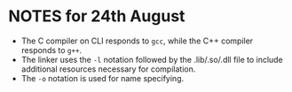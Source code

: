 # NOTES for 24th August

* The C compiler on CLI responds to `gcc`, while the C++ compiler responds to `g++`.
* The linker uses the `-l` notation followed by the .lib/.so/.dll file to include additional resources necessary for compilation.
* The `-o` notation is used for name specifying.